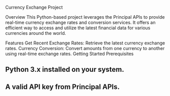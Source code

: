 Currency Exchange Project

Overview
This Python-based project leverages the Principal APIs to provide real-time currency exchange rates and conversion services. It offers an efficient way to access and utilize the latest financial data for various currencies around the world.

Features
Get Recent Exchange Rates: Retrieve the latest currency exchange rates.
Currency Conversion: Convert amounts from one currency to another using real-time exchange rates.
Getting Started
Prerequisites
## Python 3.x installed on your system.
## A valid API key from Principal APIs.

